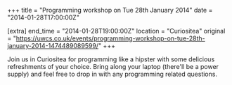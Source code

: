 +++
title = "Programming workshop on Tue 28th January 2014"
date = "2014-01-28T17:00:00Z"

[extra]
end_time = "2014-01-28T19:00:00Z"
location = "Curiositea"
original = "https://uwcs.co.uk/events/programming-workshop-on-tue-28th-january-2014-1474489089599/"
+++

Join us in Curiositea for programming like a hipster with some delicious refreshments of your choice. Bring along your laptop (there'll be a power supply) and feel free to drop in with any programming related questions.

